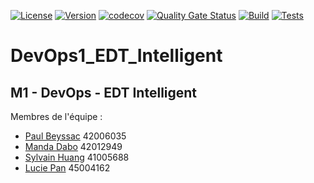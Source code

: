 [![License](https://img.shields.io/github/license/uciie/DevOps1_EDT_Intelligent)](./LICENSE)
[![Version](https://img.shields.io/github/v/tag/uciie/DevOps1_EDT_Intelligent)](https://github.com/uciie/DevOps1_EDT_Intelligent/releases)
[![codecov](https://codecov.io/gh/uciie/DevOps1_EDT_Intelligent/branch/main/graph/badge.svg?token=TON_TOKEN)](https://codecov.io/gh/uciie/DevOps1_EDT_Intelligent)
[![Quality Gate Status](https://sonarcloud.io/api/project_badges/measure?project=uciie_DevOps1_EDT_Intelligent&metric=alert_status)](https://sonarcloud.io/summary/new_code?id=uciie_DevOps1_EDT_Intelligent)
[![Build](https://github.com/uciie/DevOps1_EDT_Intelligent/actions/workflows/build.yml/badge.svg)](https://github.com/uciie/DevOps1_EDT_Intelligent/actions/workflows/build.yml)
[![Tests](https://github.com/uciie/DevOps1_EDT_Intelligent/actions/workflows/tests.yml/badge.svg)](https://github.com/uciie/DevOps1_EDT_Intelligent/actions/workflows/tests.yml)


# DevOps1_EDT_Intelligent
M1 - DevOps - EDT Intelligent 
---
Membres de l'équipe :
- [Paul Beyssac]() 42006035
- [Manda Dabo]() 42012949
- [Sylvain Huang]() 41005688
- [Lucie Pan](https://github.com/uciie) 45004162

